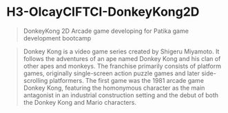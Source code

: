 # H3-OlcayCIFTCI-DonkeyKong2D
>DonkeyKong 2D Arcade game developing for Patika game development bootcamp

>Donkey Kong is a video game series created by Shigeru Miyamoto. It follows the adventures of an ape named Donkey Kong and his clan of other apes and monkeys. The franchise primarily consists of platform games, originally single-screen action puzzle games and later side-scrolling platformers. The first game was the 1981 arcade game Donkey Kong, featuring the homonymous character as the main antagonist in an industrial construction setting and the debut of both the Donkey Kong and Mario characters.
